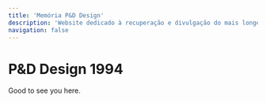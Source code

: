 ```yaml
---
title: 'Memória P&D Design'
description: 'Website dedicado à recuperação e divulgação do mais longevo evento científico do campo do design no Brasil.'
navigation: false
---
```


# P&D Design 1994

Good to see you here.
